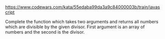 https://www.codewars.com/kata/55edaba99da3a9c84000003b/train/javascript

Complete the function which takes two arguments and returns all numbers which are divisible by the given divisor. First argument is an array of numbers and the second is the divisor.